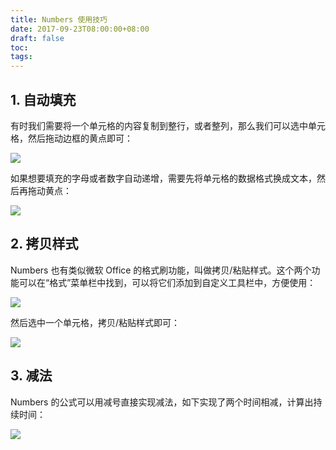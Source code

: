```yaml
---
title: Numbers 使用技巧
date: 2017-09-23T08:00:00+08:00
draft: false
toc:
tags:
---
```



## 1. 自动填充

有时我们需要将一个单元格的内容复制到整行，或者整列，那么我们可以选中单元格，然后拖动边框的黄点即可：

![](/images/2017-09-23/2017-09-23_1.gif)

如果想要填充的字母或者数字自动递增，需要先将单元格的数据格式换成文本，然后再拖动黄点：

![](/images/2017-09-23/2017-09-23_2.gif)

## 2. 拷贝样式

Numbers 也有类似微软 Office 的格式刷功能，叫做拷贝/粘贴样式。这个两个功能可以在“格式”菜单栏中找到，可以将它们添加到自定义工具栏中，方便使用：

![](/images/2017-09-23/2017-09-23_3.gif)

然后选中一个单元格，拷贝/粘贴样式即可：

![](/images/2017-09-23/2017-09-23_4.gif)

## 3. 减法

Numbers 的公式可以用减号直接实现减法，如下实现了两个时间相减，计算出持续时间：

![](/images/2017-09-23/2017-09-23_5.gif)

